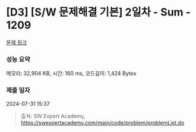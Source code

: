 # [D3] [S/W 문제해결 기본] 2일차 - Sum - 1209 

[문제 링크](https://swexpertacademy.com/main/code/problem/problemDetail.do?contestProbId=AV13_BWKACUCFAYh) 

### 성능 요약

메모리: 32,904 KB, 시간: 160 ms, 코드길이: 1,424 Bytes

### 제출 일자

2024-07-31 15:37



> 출처: SW Expert Academy, https://swexpertacademy.com/main/code/problem/problemList.do